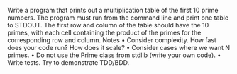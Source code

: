 Write a program that prints out a multiplication table of the first 10 prime numbers.
The program must run from the command line and print one table to STDOUT.
The first row and column of the table should have the 10 primes, with each cell containing the product of the primes for the corresponding row and column.
Notes
• Consider complexity. How fast does your code run? How does it scale? 
• Consider cases where we want N primes.
• Do not use the Prime class from stdlib (write your own code).
• Write tests. Try to demonstrate TDD/BDD.